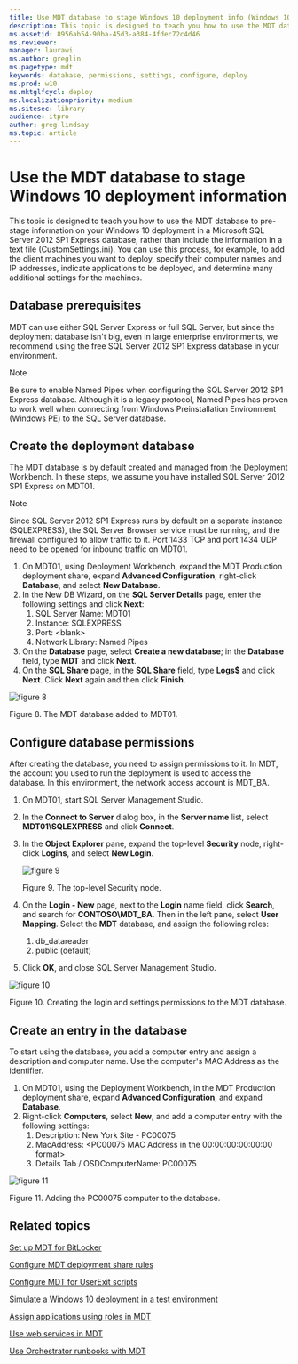 ```yaml
---
title: Use MDT database to stage Windows 10 deployment info (Windows 10)
description: This topic is designed to teach you how to use the MDT database to pre-stage information on your Windows 10 deployment in a Microsoft SQL Server 2012 SP1 Express database, rather than include the information in a text file (CustomSettings.ini).
ms.assetid: 8956ab54-90ba-45d3-a384-4fdec72c4d46
ms.reviewer: 
manager: laurawi
ms.author: greglin
ms.pagetype: mdt
keywords: database, permissions, settings, configure, deploy
ms.prod: w10
ms.mktglfcycl: deploy
ms.localizationpriority: medium
ms.sitesec: library
audience: itpro
author: greg-lindsay
ms.topic: article
---
```


# Use the MDT database to stage Windows 10 deployment information

This topic is designed to teach you how to use the MDT database to pre-stage information on your Windows 10 deployment in a Microsoft SQL Server 2012 SP1 Express database, rather than include the information in a text file (CustomSettings.ini). You can use this process, for example, to add the client machines you want to deploy, specify their computer names and IP addresses, indicate applications to be deployed, and determine many additional settings for the machines.

## <a href="" id="sec01"></a>Database prerequisites

MDT can use either SQL Server Express or full SQL Server, but since the deployment database isn't big, even in large enterprise environments, we recommend using the free SQL Server 2012 SP1 Express database in your environment.

>[!NOTE]
>Be sure to enable Named Pipes when configuring the SQL Server 2012 SP1 Express database. Although it is a legacy protocol, Named Pipes has proven to work well when connecting from Windows Preinstallation Environment (Windows PE) to the SQL Server database.
 
## <a href="" id="sec02"></a>Create the deployment database

The MDT database is by default created and managed from the Deployment Workbench. In these steps, we assume you have installed SQL Server 2012 SP1 Express on MDT01.

>[!NOTE]
>Since SQL Server 2012 SP1 Express runs by default on a separate instance (SQLEXPRESS), the SQL Server Browser service must be running, and the firewall configured to allow traffic to it. Port 1433 TCP and port 1434 UDP need to be opened for inbound traffic on MDT01.
 
1.  On MDT01, using Deployment Workbench, expand the MDT Production deployment share, expand **Advanced Configuration**, right-click **Database**, and select **New Database**.
2.  In the New DB Wizard, on the **SQL Server Details** page, enter the following settings and click **Next**:
    1.  SQL Server Name: MDT01
    2.  Instance: SQLEXPRESS
    3.  Port: &lt;blank&gt;
    4.  Network Library: Named Pipes
3.  On the **Database** page, select **Create a new database**; in the **Database** field, type **MDT** and click **Next**.
4.  On the **SQL Share** page, in the **SQL Share** field, type **Logs$** and click **Next**. Click **Next** again and then click **Finish**.

![figure 8](../images/mdt-09-fig08.png)

Figure 8. The MDT database added to MDT01.

## <a href="" id="sec03"></a>Configure database permissions

After creating the database, you need to assign permissions to it. In MDT, the account you used to run the deployment is used to access the database. In this environment, the network access account is MDT\_BA.
1.  On MDT01, start SQL Server Management Studio.
2.  In the **Connect to Server** dialog box, in the **Server name** list, select **MDT01\\SQLEXPRESS** and click **Connect**.
3.  In the **Object Explorer** pane, expand the top-level **Security** node, right-click **Logins**, and select **New Login**.

    ![figure 9](../images/mdt-09-fig09.png)

    Figure 9. The top-level Security node.

4.  On the **Login - New** page, next to the **Login** name field, click **Search**, and search for **CONTOSO\\MDT\_BA**. Then in the left pane, select **User Mapping**. Select the **MDT** database, and assign the following roles:
    1.  db\_datareader
    2.  public (default)
5.  Click **OK**, and close SQL Server Management Studio.

![figure 10](../images/mdt-09-fig10.png)

Figure 10. Creating the login and settings permissions to the MDT database.

## <a href="" id="sec04"></a>Create an entry in the database

To start using the database, you add a computer entry and assign a description and computer name. Use the computer's MAC Address as the identifier.
1.  On MDT01, using the Deployment Workbench, in the MDT Production deployment share, expand **Advanced Configuration**, and expand **Database**.
2.  Right-click **Computers**, select **New**, and add a computer entry with the following settings:
    1.  Description: New York Site - PC00075
    2.  MacAddress: &lt;PC00075 MAC Address in the 00:00:00:00:00:00 format&gt;
    3.  Details Tab / OSDComputerName: PC00075

![figure 11](../images/mdt-09-fig11.png)

Figure 11. Adding the PC00075 computer to the database.

## Related topics

[Set up MDT for BitLocker](set-up-mdt-for-bitlocker.md)

[Configure MDT deployment share rules](configure-mdt-deployment-share-rules.md)

[Configure MDT for UserExit scripts](configure-mdt-for-userexit-scripts.md)

[Simulate a Windows 10 deployment in a test environment](simulate-a-windows-10-deployment-in-a-test-environment.md)

[Assign applications using roles in MDT](assign-applications-using-roles-in-mdt.md)

[Use web services in MDT](use-web-services-in-mdt.md)

[Use Orchestrator runbooks with MDT](use-orchestrator-runbooks-with-mdt.md)
